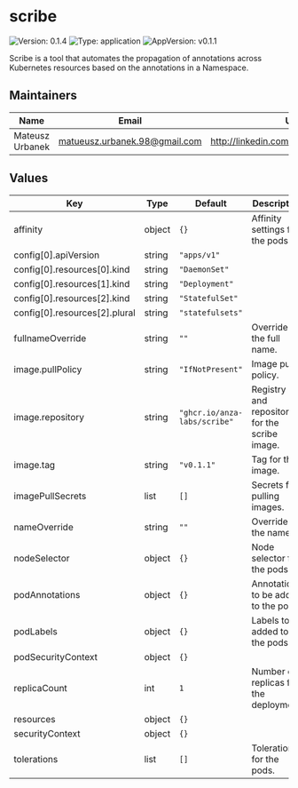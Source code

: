 # scribe

![Version: 0.1.4](https://img.shields.io/badge/Version-0.1.4-informational?style=flat) ![Type: application](https://img.shields.io/badge/Type-application-informational?style=flat) ![AppVersion: v0.1.1](https://img.shields.io/badge/AppVersion-v0.1.1-informational?style=flat)

Scribe is a tool that automates the propagation of annotations across Kubernetes resources based
on the annotations in a Namespace.

## Maintainers

| Name | Email | Url |
| ---- | ------ | --- |
| Mateusz Urbanek | <matueusz.urbanek.98@gmail.com> | <http://linkedin.com/in/urbanekmateusz> |

## Values

| Key | Type | Default | Description |
|-----|------|---------|-------------|
| affinity | object | `{}` | Affinity settings for the pods. |
| config[0].apiVersion | string | `"apps/v1"` |  |
| config[0].resources[0].kind | string | `"DaemonSet"` |  |
| config[0].resources[1].kind | string | `"Deployment"` |  |
| config[0].resources[2].kind | string | `"StatefulSet"` |  |
| config[0].resources[2].plural | string | `"statefulsets"` |  |
| fullnameOverride | string | `""` | Override for the full name. |
| image.pullPolicy | string | `"IfNotPresent"` | Image pull policy. |
| image.repository | string | `"ghcr.io/anza-labs/scribe"` | Registry and repository for the scribe image. |
| image.tag | string | `"v0.1.1"` | Tag for the image. |
| imagePullSecrets | list | `[]` | Secrets for pulling images. |
| nameOverride | string | `""` | Override for the name. |
| nodeSelector | object | `{}` | Node selector for the pods. |
| podAnnotations | object | `{}` | Annotations to be added to the pods. |
| podLabels | object | `{}` | Labels to be added to the pods. |
| podSecurityContext | object | `{}` |  |
| replicaCount | int | `1` | Number of replicas for the deployment. |
| resources | object | `{}` |  |
| securityContext | object | `{}` |  |
| tolerations | list | `[]` | Tolerations for the pods. |

